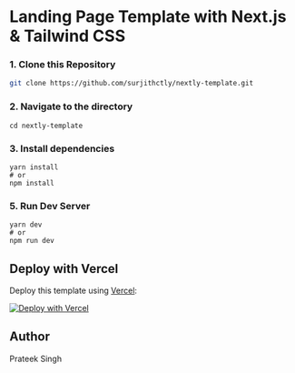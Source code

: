 # Landing Page Template with Next.js & Tailwind CSS

### 1\. Clone this Repository

```bash
git clone https://github.com/surjithctly/nextly-template.git
```

### 2\. Navigate to the directory

```
cd nextly-template
```

### 3\. Install dependencies

```
yarn install
# or
npm install
```

### 5\. Run Dev Server

```
yarn dev
# or
npm run dev
```

## Deploy with Vercel

Deploy this template using [Vercel](https://vercel.com?utm_source=github&utm_medium=readme&utm_campaign=next-example):

[![Deploy with Vercel](https://vercel.com/button)](https://vercel.com/new/git/external?repository-url=https://github.com/surjithctly/nextly-template&project-name=nextly-template&repository-name=nextly-template)


## Author

Prateek Singh
